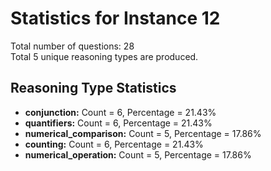# Statistics for Instance 12<br/>
Total number of questions: 28<br/>
Total 5 unique reasoning types are produced.<br/>
## Reasoning Type Statistics<br/>
- **conjunction:** Count = 6, Percentage = 21.43%<br/>
- **quantifiers:** Count = 6, Percentage = 21.43%<br/>
- **numerical_comparison:** Count = 5, Percentage = 17.86%<br/>
- **counting:** Count = 6, Percentage = 21.43%<br/>
- **numerical_operation:** Count = 5, Percentage = 17.86%<br/>
